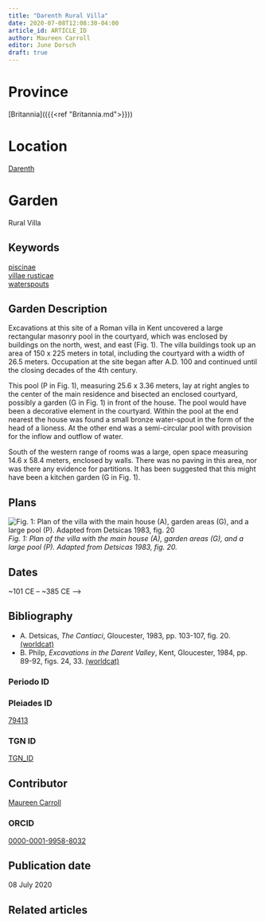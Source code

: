 ```yaml
---
title: "Darenth Rural Villa"
date: 2020-07-08T12:08:30-04:00
article_id: ARTICLE_ID
author: Maureen Carroll
editor: June Dorsch
draft: true
---
```


# Province

[Britannia](({{<ref "Britannia.md">}}))

# Location

[Darenth](https://pleiades.stoa.org/places/79413)

# Garden

Rural Villa

## Keywords

[piscinae]( http://vocab.getty.edu/page/aat/300375619)  
[villae rusticae](http://vocab.getty.edu/page/aat/300005518)  
[waterspouts](http://vocab.getty.edu/page/aat/300248603)  

## Garden Description

Excavations at this site of a Roman villa in Kent uncovered a large rectangular masonry pool in the courtyard, which was enclosed by buildings on the north, west, and east (Fig. 1). The villa buildings took up an area of 150 x 225 meters in total, including the courtyard with a width of 26.5 meters. Occupation at the site began after A.D. 100 and continued until the closing decades of the 4th
century.

This pool (P in Fig. 1), measuring 25.6 x 3.36 meters, lay at right angles to the center of the main
residence and bisected an enclosed courtyard, possibly a garden (G in Fig. 1) in front of the house. The
pool would have been a decorative element in the courtyard. Within the pool at the end nearest the
house was found a small bronze water-spout in the form of the head of a lioness. At the other end was a semi-circular pool with provision for the inflow and outflow of water.

South of the western range of rooms was a large, open space measuring 14.6 x 58.4 meters, enclosed by walls. There was no paving in this area, nor was there any evidence for partitions. It has been suggested that this might have been a kitchen garden (G in Fig. 1).

<!-- The Gs referenced in the article are not clear as there are three Gs in the figure-->

## Plans

![Fig. 1: Plan of the villa with the main house (A), garden areas (G), and a large pool (P). Adapted from Detsicas 1983, fig. 20](Darenth-fig-4.tif)
*Fig. 1: Plan of the villa with the main house (A), garden areas (G), and a large pool (P). Adapted from Detsicas 1983, fig. 20.*

## Dates

~101 CE – ~385 CE -->

## Bibliography

* A. Detsicas, *The Cantiaci*, Gloucester, 1983, pp. 103-107, fig. 20. [(worldcat)](http://www.worldcat.org/oclc/247009310)
* B. Philp, *Excavations in the Darent Valley*, Kent, Gloucester, 1984, pp. 89-92, figs. 24, 33. [(worldcat)](http://www.worldcat.org/oclc/896055765)

### Periodo ID

<!-- [PERIODO_ID](https://pleiades.stoa.org/places/PLEIADES_ID) -->

### Pleiades ID

[79413](https://pleiades.stoa.org/places/79413)

### TGN ID

[TGN_ID](http://vocab.getty.edu/page/tgn/7027349)

## Contributor

[Maureen Carroll](https://www.sheffield.ac.uk/archaeology/our-people/academic-staff/maureen-carroll)

### ORCID

[0000-0001-9958-8032](https://orcid.org/0000-0001-9958-8032)

## Publication date

08 July 2020

## Related articles

<!-- Links to other related articles. Leave blank for now -->
